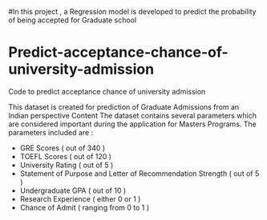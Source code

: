 #In this project , a Regression model is developed to predict the probability of being accepted for Graduate school

# Predict-acceptance-chance-of-university-admission
Code to predict acceptance chance of university admission

This dataset is created for prediction of Graduate Admissions from an Indian perspective
Content
The dataset contains several parameters which are considered important during the application for Masters Programs.
The parameters included are :

- GRE Scores ( out of 340 )
- TOEFL Scores ( out of 120 )
- University Rating ( out of 5 )
- Statement of Purpose and Letter of Recommendation Strength ( out of 5 )
- Undergraduate GPA ( out of 10 )
- Research Experience ( either 0 or 1 )
- Chance of Admit ( ranging from 0 to 1 )

